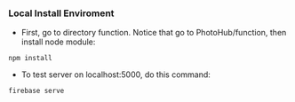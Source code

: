 ### Local Install Enviroment

- First, go to directory function. Notice that go to PhotoHub/function, then install node module:

``` npm install ```

- To test server on localhost:5000, do this command:

``` firebase serve ```